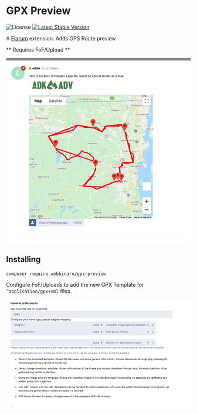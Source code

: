 # GPX Preview

![License](https://img.shields.io/badge/license-MIT-blue.svg) 
[![Latest Stable Version](https://img.shields.io/packagist/v/webbinaro/gpx-preview.svg)](https://packagist.org/packages/webbinaro/gpx-preview)


A [Flarum](http://flarum.org) extension. 
Adds GPS Route preview 

** Requires FoF/Upload **



![Embeds interactive map with GPS route](assets/gpx-preview.png)


## Installing


`composer require webbinaro/gpx-preview`

Configure FoF/Uploads to add the new GPX Template for `^application/gpx+xml` files.

![Adding the new template to FOF upload settings](assets/settings.png)
